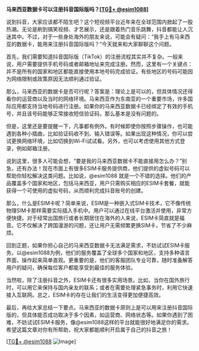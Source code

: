 **马来西亚数据卡可以注册抖音国际版吗？[[TG💪+ @esim1088](https://t.me/s/esim1088)]**

说到抖音，大家应该都不陌生吧？这个短视频平台近年来在全球范围内掀起了一股热潮。无论是刷到搞笑视频、才艺展示，还是跟着热门音乐跳舞，抖音都能让人沉迷其中。不过，对于一些身处海外的朋友来说，可能会有疑问：“我手上有马来西亚的数据卡，能用来注册抖音国际版吗？”今天就来和大家聊聊这个问题。

首先，我们需要知道抖音国际版（TikTok）的注册流程其实并不复杂。一般来说，用户需要提供手机号码或者邮箱地址来完成注册。然而，这里有一个关键点：并不是所有的国家和地区都能直接使用本地号码完成验证。有些地区的号码可能因为网络限制或政策原因无法顺利通过验证。

那么，马来西亚的数据卡是否可行呢？答案是：理论上是可以的，但具体情况还得看你的运营商以及当时的网络环境。马来西亚作为东南亚的一个重要市场，许多国际应用都支持当地号码进行注册。如果你的马来西亚数据卡已经绑定了有效的手机号，并且该号码能够正常接收短信验证码，那么基本是没有问题的。

但是，这里还是要提醒一下，凡事都有例外。有时候即使你按照步骤操作，也可能遇到各种小插曲，比如验证码收不到、输入错误等。如果出现这种情况，你可以尝试更换网络环境，比如切换到Wi-Fi试试看。另外，也可以考虑使用其他方式登录，例如邮箱注册。

说到这里，很多人可能会想，“要是我的马来西亚数据卡不能直接用怎么办？”别急，还有办法！现在市面上有很多ESIM卡服务提供商，他们提供的虚拟号码可以帮助你轻松解决这类问题。比如说，@esim1088 就是一个不错的选择。他们的产品覆盖多个国家和地区，包括马来西亚，用户只需购买相应的ESIM卡套餐，就能获得一个可使用的虚拟号码，从而顺利完成抖音账号的创建。

那么，什么是ESIM卡呢？简单来说，ESIM是一种嵌入式SIM卡技术，它不像传统物理SIM卡那样需要实际插入手机中。用户可以通过在线平台激活并使用，非常方便快捷。对于经常出国旅行或者长期居住在海外的人来说，ESIM卡简直就是福音。它不仅解决了跨国漫游的问题，还让用户无需频繁更换SIM卡，节省了不少麻烦。

回到正题，如果你担心自己的马来西亚数据卡无法满足需求，不妨试试ESIM卡服务。以@esim1088为例，他们的服务覆盖了全球多个国家和地区，支持多种语言界面，操作起来简单直观。更重要的是，他们的客服团队专业可靠，随时准备解答用户的疑问，确保每位客户都能享受到最佳的服务体验。

当然啦，除了注册抖音之外，ESIM卡还有很多实用场景。比如，当你在国外旅行时，可以用它来保持与国内亲友的联系；或者在需要处理紧急事务时，利用它快速接入互联网。总之，ESIM卡的存在让我们的生活变得更加便捷高效。

最后，再给大家总结一下要点。马来西亚的数据卡原则上是可以用来注册抖音国际版的，但具体能否成功取决于多个因素，如运营商、网络状态等。如果你遇到了困难，不妨试试ESIM卡服务，像@esim1088这样的平台就能很好地满足你的需求。希望这篇文章对你有所帮助，祝大家都能顺利开启属于自己的抖音之旅！

[[TG💪+ @esim1088](https://t.me/s/esim1088) ![Image](https://i.postimg.cc/4NQfJmqS/Snipaste-2025-05-13-00-14-12.png)]